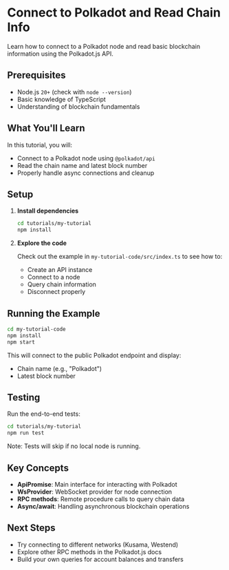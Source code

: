 # Connect to Polkadot and Read Chain Info

Learn how to connect to a Polkadot node and read basic blockchain information using the Polkadot.js API.

## Prerequisites

- Node.js `20+` (check with `node --version`)
- Basic knowledge of TypeScript
- Understanding of blockchain fundamentals

## What You'll Learn

In this tutorial, you will:

- Connect to a Polkadot node using `@polkadot/api`
- Read the chain name and latest block number
- Properly handle async connections and cleanup

## Setup

1. **Install dependencies**

   ```bash
   cd tutorials/my-tutorial
   npm install
   ```

2. **Explore the code**

   Check out the example in `my-tutorial-code/src/index.ts` to see how to:
   - Create an API instance
   - Connect to a node
   - Query chain information
   - Disconnect properly

## Running the Example

```bash
cd my-tutorial-code
npm install
npm start
```

This will connect to the public Polkadot endpoint and display:

- Chain name (e.g., "Polkadot")
- Latest block number

## Testing

Run the end-to-end tests:

```bash
cd tutorials/my-tutorial
npm run test
```

Note: Tests will skip if no local node is running.

## Key Concepts

- **ApiPromise**: Main interface for interacting with Polkadot
- **WsProvider**: WebSocket provider for node connection
- **RPC methods**: Remote procedure calls to query chain data
- **Async/await**: Handling asynchronous blockchain operations

## Next Steps

- Try connecting to different networks (Kusama, Westend)
- Explore other RPC methods in the Polkadot.js docs
- Build your own queries for account balances and transfers
